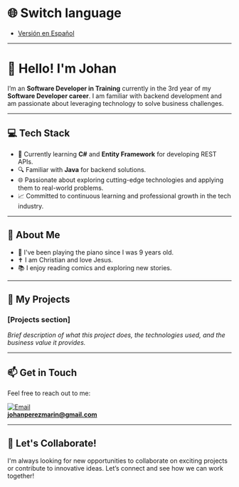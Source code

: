 # 🌐 Switch language

- [Versión en Español](README.es.md)

---

# 👋 Hello! I'm Johan

I’m an **Software Developer in Training** currently in the 3rd year of my **Software Developer career**. I am familiar with backend development and am passionate about leveraging technology to solve business challenges.

---

## 💻 Tech Stack

- 🔭 Currently learning **C#** and **Entity Framework** for developing REST APIs.
- 🔍 Familiar with **Java** for backend solutions.
- 🌐 Passionate about exploring cutting-edge technologies and applying them to real-world problems.
- 📈 Committed to continuous learning and professional growth in the tech industry.

---

## 🚀 About Me

- 🎹 I've been playing the piano since I was 9 years old.
- ✝️ I am Christian and love Jesus.
- 📚 I enjoy reading comics and exploring new stories.

---

## 🌟 My Projects

### [Projects section]
*Brief description of what this project does, the technologies used, and the business value it provides.*


---

## 📫 Get in Touch

Feel free to reach out to me:

[![Email](https://img.shields.io/badge/-Email-D14836?logo=gmail&logoColor=white&style=flat)](mailto:johanperezmarin@gmail.com)  
**johanperezmarin@gmail.com**

---

## 💬 Let's Collaborate!

I'm always looking for new opportunities to collaborate on exciting projects or contribute to innovative ideas. Let’s connect and see how we can work together!



